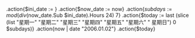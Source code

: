 .action{$ini_date := }
.action{$now_date := now}
.action{$subdays := mod (div ($now_date.Sub $ini_date).Hours 24) 7}
.action{$today := last (slice (list "星期一" "星期二" "星期三" "星期四" "星期五" "星期六" " 星期日") 0 $subdays)}
.action{now | date "2006.01.02"} .action{$today}


